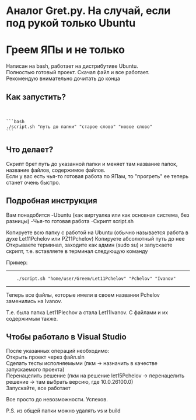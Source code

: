 <h1>Аналог Gret.py. На случай, если под рукой только Ubuntu</h1>

<h1>Греем ЯПы и не только</h1>
Написан на bash, работает на дистрибутиве Ubuntu. <br>
Полностью готовый проект. Скачал файл и все работает. <br>
Рекомендую внимательно дочитать до конца



<h2>Как запустить?</h2><br>

    ```bash
    ./script.sh "путь до папки" "старое слово" "новое слово"
    ```

<h2>Что делает?</h2>
Скрипт брет путь до указанной папки и меняет там название папок, название файлов, содержимое файлов.<br>
Если у вас есть чья-то готовая работа по ЯПам, то "прогреть" ее теперь станет очень быстро. 

<h2>Подробная инструкция</h2>
Вам понадобится
-Ubuntu (как виртуалка или как основная система, без разницы)
-Чья-то готовая работа
-Скрипт script.sh

Копируете всю папку с работой на Ubuntu (обычно называется работа в духе Let11Pchelov или PZ11Pchelov)
Копируете абсолютный путь до нее
Открываете терминал, заходите как админ (sudo su) и запускаете скрипт, т.e. вставляете в терминал следующую команду

Пример:

---
        ./script.sh "home/user/Greem/Let11Pchelov" "Pchelov" "Ivanov"
---

Теперь все файлы, которые имели в своем названии Pchelov заменились на Ivanov.

Т.е. была папка Let11Plechov а стала Let11Ivanov. С файлами и их содержимым также.

<h2>Чтобы работало в Visual Studio</h2>
После указанных операций необходимо: <br>
Открыть проект через файл.sln <br>
Сделать тесты исполняемыми (пкм -> назначить в качестве запускаемого проекта)<br>
Перенацелить решение (пкм на решение let15Pchelov -> перенацелить решение -> там выбрать версию, где 10.0.26100.0)<br>
Запускайте, все работает

Все просто до невозможности. Успехов.


P.S. из общей папки можно удалять vs и build
